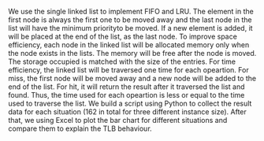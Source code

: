 
We use the single linked list to implement FIFO and LRU. 
The element in the first node is always the first one to be moved away and the last node in the list will have the minimum priorityto be moved. 
If a new element is added, it will be placed at the end of the list, as the last node.
To improve space efficiency, each node in the linked list will be allocated memory only when the node exists in the lists. The  memory will be free after the node is moved.
The storage occupied is matched with the size of the entries.
For time efficiency, the linked list will be traversed one time for each opeartion. 
For miss, the first node will be moved away and a new node will be added to the end of the list. 
For hit, it will return the result after it traversed the list and found. Thus, the time used for each opeartion is less or equal to the time used to traverse the list.
We build a script using Python to collect the result data for each situation (162 in total for three different instance size). 
After that, we using Excel to plot the bar chart for different situations and compare them to explain the TLB behaviour.